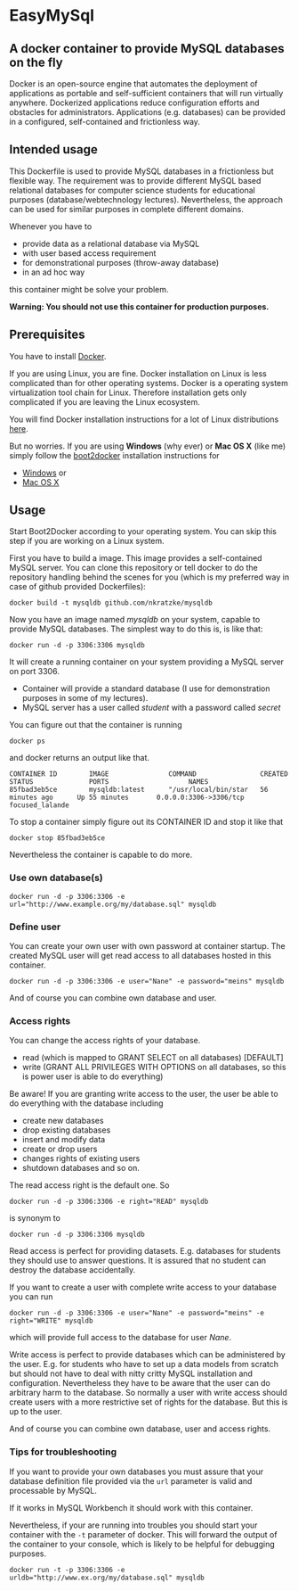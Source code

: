 # EasyMySql #
## A docker container to provide MySQL databases on the fly ##

Docker is an open-source engine that automates the deployment of applications
as portable and self-sufficient containers that will run virtually anywhere.
Dockerized applications reduce configuration efforts and obstacles
for administrators. Applications (e.g. databases) can be provided in a configured,
self-contained and frictionless way.

## Intended usage ##

This Dockerfile is used to provide MySQL databases in a frictionless
but flexible way. The requirement was to provide different
MySQL based relational databases for computer science students
for educational purposes (database/webtechnology lectures).
Nevertheless, the approach can be used
for similar purposes in complete different domains.

Whenever you have to

- provide data as a relational database via MySQL
- with user based access requirement
- for demonstrational purposes (throw-away database)
- in an ad hoc way

this container might be solve your problem.

__Warning: You should not use this container for production purposes.__

## Prerequisites ##

You have to install [Docker](http://www.docker.com).

If you are using Linux, you are fine. Docker installation on Linux is less
complicated than for other operating systems. Docker is a
operating system virtualization tool chain for Linux. Therefore installation
gets only complicated if you are leaving the Linux ecosystem.

You will find Docker installation instructions
for a lot of Linux distributions [here](http://docs.docker.com/installation/).

But no worries. If you are using __Windows__ (why ever) or __Mac OS X__ (like me) simply
follow the [boot2docker](http://boot2docker.io) installation instructions
for

- [Windows](https://github.com/boot2docker/windows-installer/releases) or
- [Mac OS X](https://github.com/boot2docker/osx-installer/releases)

## Usage ##

Start Boot2Docker according to your operating system. You can skip this step if
you are working on a Linux system.

First you have to build a image. This image provides a self-contained MySQL
server. You can clone this repository or tell docker to do the repository handling
behind the scenes for you (which is my preferred way in case of github provided
  Dockerfiles):

```Shell
docker build -t mysqldb github.com/nkratzke/mysqldb
```

Now you have an image named *mysqldb* on your system, capable to
provide MySQL databases. The simplest way to do this is, is like that:

```Shell
docker run -d -p 3306:3306 mysqldb
```

It will create a running container on your system providing a MySQL server on port 3306.

- Container will provide a standard database (I use for demonstration purposes in some of my lectures).
- MySQL server has a user called *student* with a password called *secret*

You can figure out that the container is running

```Shell
docker ps
```

and docker returns an output like that.

```Shell
CONTAINER ID        IMAGE               COMMAND                CREATED             STATUS              PORTS                    NAMES
85fbad3eb5ce        mysqldb:latest      "/usr/local/bin/star   56 minutes ago      Up 55 minutes       0.0.0.0:3306->3306/tcp   focused_lalande
```

To stop a container simply figure out its CONTAINER ID and stop it like that

```Shell
docker stop 85fbad3eb5ce
```

Nevertheless the container is capable to do more.

### Use own database(s) ###

```Shell
docker run -d -p 3306:3306 -e url="http://www.example.org/my/database.sql" mysqldb
```

### Define user ###

You can create your own user with own password at container startup.
The created MySQL user will get read access to all databases hosted in this container.

```Shell
docker run -d -p 3306:3306 -e user="Nane" -e password="meins" mysqldb
```

And of course you can combine own database and user.

### Access rights ###

You can change the access rights of your database.

- read (which is mapped to GRANT SELECT on all databases) [DEFAULT]
- write (GRANT ALL PRIVILEGES WITH OPTIONS on all databases, so this is power user is able to do everything)

Be aware! If you are granting write access to the user, the user be able to do everything
with the database including

- create new databases
- drop existing databases
- insert and modify data
- create or drop users
- changes rights of existing users
- shutdown databases and so on.

The read access right is the default one. So

```Shell
docker run -d -p 3306:3306 -e right="READ" mysqldb
```

is synonym to


```Shell
docker run -d -p 3306:3306 mysqldb
```

Read access is perfect for providing datasets. E.g. databases for students
they should use to answer questions. It is assured that no student can
destroy the database accidentally.

If you want to create a user with complete write access to your database
you can run

```Shell
docker run -d -p 3306:3306 -e user="Nane" -e password="meins" -e right="WRITE" mysqldb
```

which will provide full access to the database for user *Nane*.

Write access is perfect to provide databases which can be administered by the
user. E.g. for students who have to set up a data models from scratch but should not
have to deal with nitty critty MySQL installation and configuration. Nevertheless
they have to be aware that the user can do arbitrary harm to the database.
So normally a user with write access should create users with a more restrictive
set of rights for the database. But this is up to the user.

And of course you can combine own database, user and access rights.

### Tips for troubleshooting ###

If you want to provide your own databases you must assure that your database definition
file provided via the <code>url</code> parameter is valid and processable by MySQL.

If it works in MySQL Workbench it should work with this container.

Nevertheless, if your are running into troubles you should start your container
with the <code>-t</code> parameter of docker. This will forward the output of the container
to your console, which is likely to be helpful for debugging purposes.

```Shell
docker run -t -p 3306:3306 -e urldb="http://www.ex.org/my/database.sql" mysqldb
```
